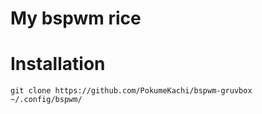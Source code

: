# My bspwm rice


# Installation

```
git clone https://github.com/PokumeKachi/bspwm-gruvbox ~/.config/bspwm/
``` 
